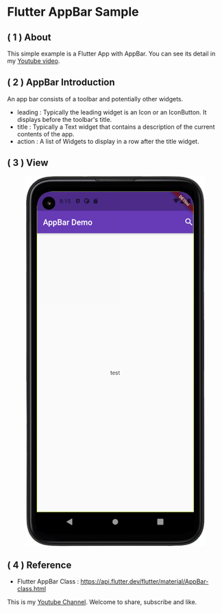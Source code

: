 # Flutter AppBar Sample

 ## **( 1 )  About**
 This simple example is a Flutter App with AppBar. You can see its detail in my [Youtube video](https://www.youtube.com/watch?v=ppHAFJktlJk&t=2212s&ab_channel=%E5%B7%A5%E7%A8%8B%E4%BA%82%E8%81%8A).  
 
 ## **( 2 )  AppBar Introduction**
 An app bar consists of a toolbar and potentially other widgets.
 * leading : Typically the leading widget is an Icon or an IconButton. It displays before the toolbar's title.
 * title : Typically a Text widget that contains a description of the current contents of the app.
 * action : A list of Widgets to display in a row after the title widget.

## ( 3 )  **View**

<div align=center>
<img  src=https://github.com/WuJammy/flutter_appbar/blob/master/image/appbar_ex.png/>
</div>
 
## ( 4 )  **Reference**
* Flutter AppBar Class :  https://api.flutter.dev/flutter/material/AppBar-class.html <br>


This is my [Youtube Channel](https://www.youtube.com/channel/UCkwBqNkSfeAtqjl-GbPynIA). Welcome to share, subscribe and like.
